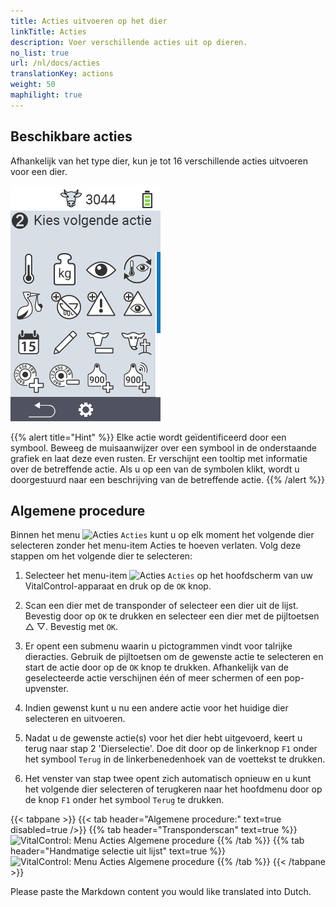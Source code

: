 ```yaml
---
title: Acties uitvoeren op het dier
linkTitle: Acties
description: Voer verschillende acties uit op dieren.
no_list: true
url: /nl/docs/acties
translationKey: actions
weight: 50
maphilight: true
---
```

## Beschikbare acties

Afhankelijk van het type dier, kun je tot 16 verschillende acties uitvoeren voor een dier.


<img src="images/menu2.png" alt="VitalControl Acties" title="Acties" usemap="#workmap" class="maphilight" />

<map name="workmap">
  <area shape="rect" coords="3,100,60,165" alt="Temperatuur" title="Meet koorts bij je dieren&#10;Muisklik: open documentatie" href="/nl/docs/acties/measure-temperature/">
  <area shape="rect" coords="60,100,118,165" alt="Weging" title="Registreer het gewicht van je dieren&#10;Muisklik: open documentatie" href="/nl/docs/acties/record-weight/">
  <area shape="rect" coords="118,100,174,165" alt="Beoordeling" title="Beoordeel je dieren&#10;Muisklik: open documentatie" href="/nl/docs/acties/rating/">
  <area shape="rect" coords="174,100,230,165" alt="Opeenvolgende acties" title="Toepassen en instellen van de actieketen&#10;Muisklik: open documentatie" href="/nl/docs/chain-of-actions/">
   <area shape="rect" coords="3,165,60,225" alt="Kalving" title="Registreer een kalving&#10;Muisklik: open documentatie" href="/nl/docs/acties/calving/">
   <area shape="rect" coords="60,165,120,225" alt="Droog zetten" title="Droog een koe af of voeg haar toe aan de lijst met verse koeien&#10;Muisklik: open documentatie" href="/nl/docs/acties/dry-off/">
   <area shape="rect" coords="120,165,175,225" alt="Alarm" title="Voeg dieren toe aan of verwijder ze van de alarmlijst&#10;Muisklik: open documentatie" href="/nl/docs/acties/alarm/">
   <area shape="rect" coords="175,165,230,225" alt="bekijken" title="Plaats dieren op de observatielijst of verwijder ze&#10;Muisklik: open documentatie" href="/nl/docs/acties/on-watch/">
   <area shape="rect" coords="3,225,60,280" alt="Dierhistorie" title="Bekijk de geschiedenis van een dier&#10;Muisklik: open documentatie" href="/nl/docs/acties/animal-history/">
   <area shape="rect" coords="60,225,120,280" alt="Veranderen" title="Bewerk gegevens van het geselecteerde dier&#10;Muisklik: open documentatie" href="/nl/docs/acties/edit/">
   <area shape="rect" coords="120,225,175,280" alt="Afmelden" title="Schrijf een dier uit&#10;Muisklik: open documentatie" href="/nl/docs/acties/unregister/">
   <area shape="rect" coords="175,225,230,280" alt="Animal loss" title="Registreer een verlies van een dier&#10;Muisklik: open documentatie" href="/nl/docs/acties/animal-loss/">
   <area shape="rect" coords="3,280,60,337" alt="Dier verloren" title="Wijs een transponder toe aan een dier&#10;Muisklik: open documentatie" href="/nl/docs/acties/link-transponder/">
   <area shape="rect" coords="55,280,120,337" alt="Transponder afnemen" title="Verwijder de transponderkoppeling van een dier&#10;Muisklik: open documentatie" href="/nl/docs/acties/unlink-transponder/">
   <area shape="rect" coords="120,280,175,337" alt="Link dier ID manueel" title="Wijs een nationaal dier-ID toe aan een dier dat geen nationaal dier-ID heeft&#10;Muisklik: open documentatie" href="/nl/docs/acties/koppel-dier-id/#link-animal-id">
   <area shape="rect" coords="175,280,230,337" alt="Link dier ID with scan" title="Wijs een nationaal dier-ID toe aan een dier dat geen nationaal dier-ID heeft&#10;Muisklik: open documentatie" href="/nl/docs/acties/koppel-dier-id/#link-animal-id-with-electronic-ear-tag-scan">

<area shape="rect" coords="100,340,140,375" alt="Instellingen" title="Roep de instellingen op&#10;Muisklik: naar de documentatie" href="/nl/docs/acties/setting/">

</map>

{{% alert title="Hint" %}}
Elke actie wordt geïdentificeerd door een symbool. Beweeg de muisaanwijzer over een symbool in de onderstaande grafiek en laat deze even rusten. Er verschijnt een tooltip met informatie over de betreffende actie. Als u op een van de symbolen klikt, wordt u doorgestuurd naar een beschrijving van de betreffende actie.
{{% /alert %}}

## Algemene procedure

Binnen het menu <img src="/icons/actions.svg" width="40" align="bottom" alt="Acties" /> `Acties` kunt u op elk moment het volgende dier selecteren zonder het menu-item Acties te hoeven verlaten. Volg deze stappen om het volgende dier te selecteren:

1. Selecteer het menu-item <img src="/icons/actions.svg" width="40" align="bottom" alt="Acties" /> `Acties` op het hoofdscherm van uw VitalControl-apparaat en druk op de `OK` knop.

2. Scan een dier met de transponder of selecteer een dier uit de lijst. Bevestig door op `OK` te drukken en selecteer een dier met de pijltoetsen △ ▽. Bevestig met `OK`.

3. Er opent een submenu waarin u pictogrammen vindt voor talrijke dieracties. Gebruik de pijltoetsen om de gewenste actie te selecteren en start de actie door op de `OK` knop te drukken. Afhankelijk van de geselecteerde actie verschijnen één of meer schermen of een pop-upvenster.

4. Indien gewenst kunt u nu een andere actie voor het huidige dier selecteren en uitvoeren.

5. Nadat u de gewenste actie(s) voor het dier hebt uitgevoerd, keert u terug naar stap 2 'Dierselectie'. Doe dit door op de linkerknop `F1` onder het symbool `Terug` in de linkerbenedenhoek van de voettekst te drukken.

6. Het venster van stap twee opent zich automatisch opnieuw en u kunt het volgende dier selecteren of terugkeren naar het hoofdmenu door op de knop `F1` onder het symbool `Terug` te drukken.

{{< tabpane >}}
{{< tab header="Algemene procedure:" text=true disabled=true />}}
{{% tab header="Transponderscan" text=true %}}
![VitalControl: Menu Acties Algemene procedure](images/next-animal-scan.png "Dieracties uitvoeren, selectie via scan")
{{% /tab %}}
{{% tab header="Handmatige selectie uit lijst" text=true %}}
![VitalControl: Menu Acties Algemene procedure](images/next-animal-manual-select.png "Dieracties uitvoeren, handmatige selectie")
{{% /tab %}}
{{< /tabpane >}}

Please paste the Markdown content you would like translated into Dutch.
